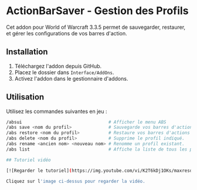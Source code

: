 # ActionBarSaver - Gestion des Profils

Cet addon pour World of Warcraft 3.3.5 permet de sauvegarder, restaurer, et gérer les configurations de vos barres d'action.

## Installation

1. Téléchargez l'addon depuis GitHub.
2. Placez le dossier dans `Interface/AddOns`.
3. Activez l'addon dans le gestionnaire d'addons.

## Utilisation

Utilisez les commandes suivantes en jeu :

```bash
/absui                                 # Afficher le menu ABS
/abs save <nom du profil>              # Sauvegarde vos barres d'actions sous le nom donné.
/abs restore <nom du profil>           # Restaure vos barres d'actions depuis le profil donné.
/abs delete <nom du profil>            # Supprime le profil indiqué.
/abs rename <ancien nom> <nouveau nom> # Renomme un profil existant.
/abs list                              # Affiche la liste de tous les profils sauvegardés.

## Tutoriel vidéo

[![Regarder le tutoriel](https://img.youtube.com/vi/K2T6kDj1OKs/maxresdefault.jpg)](https://www.youtube.com/watch?v=K2T6kDj1OKs)

Cliquez sur l'image ci-dessus pour regarder la vidéo.

